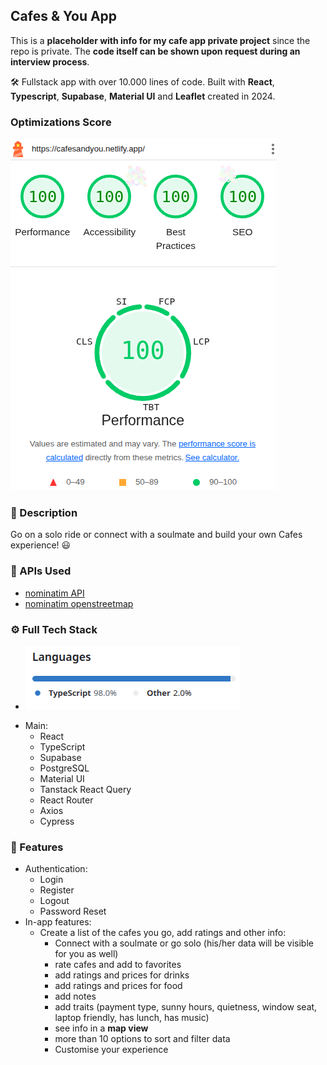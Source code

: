 ## Cafes & You App
This is a **placeholder with info for my cafe app private project** since the repo is private. The **code itself can be shown upon request during an interview process**.

🛠 Fullstack app with over 10.000 lines of code. Built with **React**, **Typescript**, **Supabase**, **Material UI** and **Leaflet** created in 2024.
### Optimizations Score
![image](./src/lighthouse-cafes-app.png)
### 💬 Description
 Go on a solo ride or connect with a soulmate and build your own Cafes experience! 😃
### 📡 APIs Used
  - [nominatim API](https://nominatim.org/)
  - [nominatim openstreetmap](https://nominatim.openstreetmap.org/ui/search.html)
### ⚙️ Full Tech Stack
- ![Languages](./src/github-code-statistics.png)
* Main:
  * React
  * TypeScript
  * Supabase
  * PostgreSQL
  * Material UI
  * Tanstack React Query
  * React Router
  * Axios
  * Cypress

### 🎨 Features
  - Authentication:
    - Login
    - Register
    - Logout
    - Password Reset
  - In-app features:
    - Create a list of the cafes you go, add ratings and other info:
      - Connect with a soulmate or go solo (his/her data will be visible for you as well)
      - rate cafes and add to favorites
      - add ratings and prices for drinks
      - add ratings and prices for food
      - add notes
      - add traits (payment type, sunny hours, quietness, window seat, laptop friendly, has lunch, has music)
      - see info in a **map view**
      - more than 10 options to sort and filter data
      - Customise your experience
